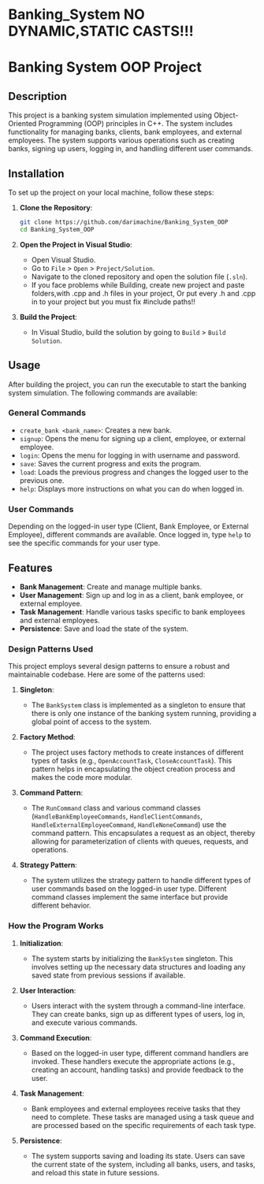 # Banking_System NO DYNAMIC,STATIC CASTS!!!

# Banking System OOP Project

## Description

This project is a banking system simulation implemented using Object-Oriented Programming (OOP) principles in C++. The system includes functionality for managing banks, clients, bank employees, and external employees. The system supports various operations such as creating banks, signing up users, logging in, and handling different user commands.

## Installation

To set up the project on your local machine, follow these steps:

1. **Clone the Repository**:
    ```sh
    git clone https://github.com/darimachine/Banking_System_OOP
    cd Banking_System_OOP
    ```

2. **Open the Project in Visual Studio**:
    - Open Visual Studio.
    - Go to `File` > `Open` > `Project/Solution`.
    - Navigate to the cloned repository and open the solution file (`.sln`).
    - If you face problems while Building, create new project and paste folders,with .cpp and .h files in your project, Or put every .h and .cpp in to your project but you must fix #include paths!!

3. **Build the Project**:
    - In Visual Studio, build the solution by going to `Build` > `Build Solution`.

## Usage

After building the project, you can run the executable to start the banking system simulation. The following commands are available:

### General Commands

- `create_bank <bank_name>`: Creates a new bank.
- `signup`: Opens the menu for signing up a client, employee, or external employee.
- `login`: Opens the menu for logging in with username and password.
- `save`: Saves the current progress and exits the program.
- `load`: Loads the previous progress and changes the logged user to the previous one.
- `help`: Displays more instructions on what you can do when logged in.

### User Commands

Depending on the logged-in user type (Client, Bank Employee, or External Employee), different commands are available. Once logged in, type `help` to see the specific commands for your user type.

## Features

- **Bank Management**: Create and manage multiple banks.
- **User Management**: Sign up and log in as a client, bank employee, or external employee.
- **Task Management**: Handle various tasks specific to bank employees and external employees.
- **Persistence**: Save and load the state of the system.

### Design Patterns Used

This project employs several design patterns to ensure a robust and maintainable codebase. Here are some of the patterns used:

1. **Singleton**: 
    - The `BankSystem` class is implemented as a singleton to ensure that there is only one instance of the banking system running, providing a global point of access to the system.

2. **Factory Method**: 
    - The project uses factory methods to create instances of different types of tasks (e.g., `OpenAccountTask`, `CloseAccountTask`). This pattern helps in encapsulating the object creation process and makes the code more modular.

3. **Command Pattern**:
    - The `RunCommand` class and various command classes (`HandleBankEmployeeCommands`, `HandleClientCommands`, `HandleExternalEmployeeCommand`, `HandleNoneCommand`) use the command pattern. This encapsulates a request as an object, thereby allowing for parameterization of clients with queues, requests, and operations.

4. **Strategy Pattern**:
    - The system utilizes the strategy pattern to handle different types of user commands based on the logged-in user type. Different command classes implement the same interface but provide different behavior.

### How the Program Works

1. **Initialization**:
    - The system starts by initializing the `BankSystem` singleton. This involves setting up the necessary data structures and loading any saved state from previous sessions if available.

2. **User Interaction**:
    - Users interact with the system through a command-line interface. They can create banks, sign up as different types of users, log in, and execute various commands.

3. **Command Execution**:
    - Based on the logged-in user type, different command handlers are invoked. These handlers execute the appropriate actions (e.g., creating an account, handling tasks) and provide feedback to the user.

4. **Task Management**:
    - Bank employees and external employees receive tasks that they need to complete. These tasks are managed using a task queue and are processed based on the specific requirements of each task type.

5. **Persistence**:
    - The system supports saving and loading its state. Users can save the current state of the system, including all banks, users, and tasks, and reload this state in future sessions.


